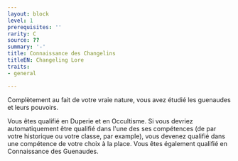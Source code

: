 ```yaml
---
layout: block
level: 1
prerequisites: ''
rarity: C
source: ??
summary: '-'
title: Connaissance des Changelins
titleEN: Changeling Lore
traits:
- general

---
```


<p>Complètement au fait de votre vraie nature, vous avez étudié les guenaudes et leurs pouvoirs.</p>
<p>Vous êtes qualifié en Duperie et en Occultisme. Si vous devriez automatiquement être qualifié dans l'une des ses compétences (de par votre historique ou votre classe, par example), vous devenez qualifié dans une compétence de votre choix à la place. Vous êtes également qualifié en Connaissance des Guenaudes.</p>